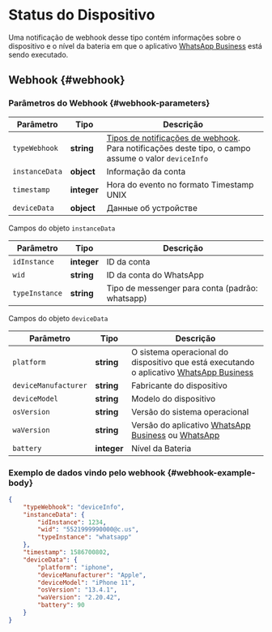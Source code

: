 # Status do Dispositivo

Uma notificação de webhook desse tipo contém informações sobre o dispositivo e o nível da bateria em que o aplicativo [WhatsApp Business](https://www.whatsapp.com/business/) está sendo executado.

## Webhook {#webhook}

### Parâmetros do Webhook {#webhook-parameters}

Parâmetro | Tipo | Descrição
----- | ----- | -----
`typeWebhook` | **string** |[Tipos de notificações de webhook](type-webhook.md). Para notificações deste tipo, o campo assume o valor `deviceInfo`
`instanceData` | **object** | Informação da conta
`timestamp` | **integer** | Hora do evento no formato Timestamp UNIX
`deviceData` | **object** | Данные об устройстве

Campos do objeto `instanceData`

Parâmetro | Tipo | Descrição
----- | ----- | -----
`idInstance` | **integer** | ID da conta
`wid` | **string** | ID da conta do WhatsApp
`typeInstance` | **string** | Tipo de messenger para conta (padrão: whatsapp)

Campos do objeto `deviceData`

Parâmetro | Tipo | Descrição
----- | ----- | -----
`platform` | **string** | O sistema operacional do dispositivo que está executando o aplicativo [WhatsApp Business](https://www.whatsapp.com/business/)
`deviceManufacturer` | **string** | Fabricante do dispositivo
`deviceModel` | **string** | Modelo do dispositivo
`osVersion` | **string** | Versão do sistema operacional
`waVersion` | **string** | Versão do aplicativo [WhatsApp Business](https://www.whatsapp.com/business/) ou [WhatsApp](https://www.whatsapp.com/)
`battery` | **integer** | Nível da Bateria

### Exemplo de dados vindo pelo webhook {#webhook-example-body}

```json
{
    "typeWebhook": "deviceInfo",
    "instanceData": {
        "idInstance": 1234,
        "wid": "5521999990000@c.us",
        "typeInstance": "whatsapp"
    },
    "timestamp": 1586700802,
    "deviceData": {
        "platform": "iphone",
        "deviceManufacturer": "Apple",
        "deviceModel": "iPhone 11",
        "osVersion": "13.4.1",
        "waVersion": "2.20.42",
        "battery": 90
    }
}
```
